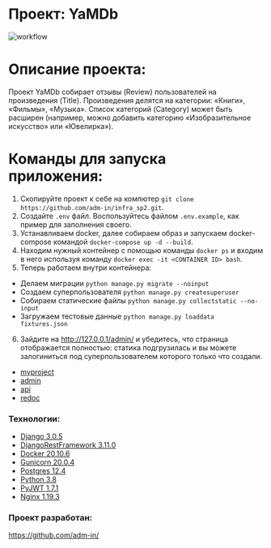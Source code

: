 # Проект: YaMDb
![workflow](https://github.com/adm-in/yamdb_final/actions/workflows/yamdb_workflow.yaml/badge.svg)
# Описание проекта:
Проект YaMDb собирает отзывы (Review) пользователей на произведения (Title). Произведения делятся на категории: «Книги», «Фильмы», «Музыка». Список категорий (Category) может быть расширен (например, можно добавить категорию «Изобразительное искусство» или «Ювелирка»).

# Команды для запуска приложения:
1. Скопируйте проект к себе на компютер ```git clone https://github.com/adm-in/infra_sp2.git```.
2. Создайте ```.env``` файл. Воспользуйтесь файлом ```.env.example```, как пример для заполнения своего.
3. Устанавливаем docker, далее собираем образ и запускаем docker-compose командой ```docker-compose up -d --build```.
4. Находим нужный контейнер с помощью команды ```docker ps``` и входим в него используя команду ```docker exec -it <CONTAINER ID> bash```.
5. Теперь работаем внутри контейнера:
- Делаем миграции ```python manage.py migrate --noinput```
- Создаем суперпользователя ```python manage.py createsuperuser```
- Собираем статические файлы ```python manage.py collectstatic --no-input```
- Загружаем тестовые данные ```python manage.py loaddata fixtures.json```
6. Зайдите на http://127.0.0.1/admin/ и убедитесь, что страница отображается полностью: статика подгрузилась и вы можете залогиниться под суперпользователем которого только что создали. 

- [myproject](http://djangoproject.gq)
- [admin](http://djangoproject.gq/admin)
- [api](http://djangoproject.gq/api)
- [redoc](http://djangoproject.gq/redoc)
### Технологии:

- [Django 3.0.5](https://www.djangoproject.com)
- [DjangoRestFramework 3.11.0](https://www.django-rest-framework.org)
- [Docker 20.10.6](https://www.docker.com)
- [Gunicorn 20.0.4](https://gunicorn.org)
- [Postgres 12.4](https://www.postgresql.org)
- [Python 3.8](https://www.python.org)
- [PyJWT 1.7.1](https://pyjwt.readthedocs.io/en/stable)
- [Nginx 1.19.3](https://nginx.org)

### Проект разработан: 
https://github.com/adm-in/